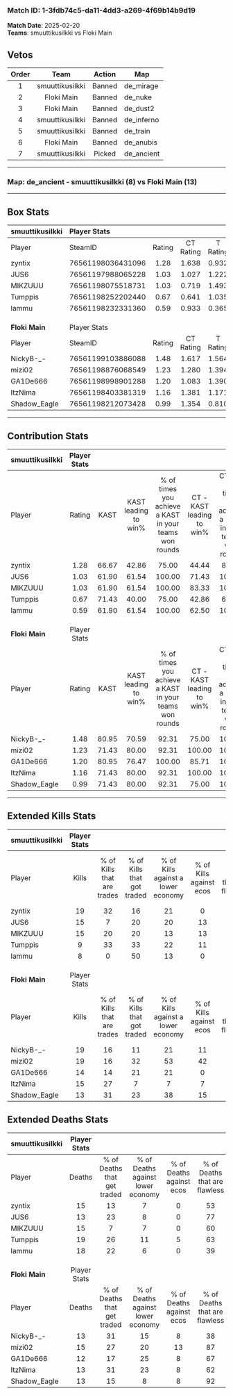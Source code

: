 ### Match ID: 1-3fdb74c5-da11-4dd3-a269-4f69b14b9d19  
**Match Date**: 2025-02-20  
**Teams**: smuuttikusilkki vs Floki Main  

## Vetos  

| Order | Team | Action | Map |
| :---: | :--: | :----: | --- |
| 1 | smuuttikusilkki | Banned | de_mirage |
| 2 | Floki Main | Banned | de_nuke |
| 3 | Floki Main | Banned | de_dust2 |
| 4 | smuuttikusilkki | Banned | de_inferno |
| 5 | smuuttikusilkki | Banned | de_train |
| 6 | Floki Main | Banned | de_anubis |
| 7 | smuuttikusilkki | Picked | de_ancient |

---  

### **Map**: de_ancient - smuuttikusilkki (8) vs Floki Main (13)  
---  

## Box Stats  

| **smuuttikusilkki** | Player Stats      |        |           |          |       |       |       |         |        |      |     |
| :- | :- | :-: | :-: | :-: | :-: | :-: | :-: | :-: | :-: | :-: | :-: |
| Player              | SteamID           | Rating | CT Rating | T Rating | KAST  |  ADR  | Kills | Assists | Deaths | K/D  | HS% |
| zyntix              | 76561198036431096 |  1.28  |   1.638   |  0.932   | 66.67 | 92.9  |  19   |    8    |   15   | 1.27 | 36  |
| JUS6                | 76561197988065228 |  1.03  |   1.027   |  1.222   | 61.90 | 68.6  |  15   |    3    |   13   | 1.15 |  6  |
| MIKZUUU             | 76561198075518731 |  1.03  |   0.719   |  1.493   | 61.90 | 75.7  |  15   |    7    |   15   | 1.00 | 46  |
| Tumppis             | 76561198252202440 |  0.67  |   0.641   |  1.035   | 71.43 | 55.9  |   9   |    4    |   19   | 0.47 | 77  |
| lammu               | 76561198232331360 |  0.59  |   0.933   |  0.365   | 61.90 | 60.0  |   8   |    2    |   18   | 0.44 | 75  |
|                     |                   |        |           |          |       |       |       |         |        |      |     |
|                     |                   |        |           |          |       |       |       |         |        |      |     |
|                     |                   |        |           |          |       |       |       |         |        |      |     |
| **Floki Main**      | Player Stats      |        |           |          |       |       |       |         |        |      |     |
| Player              | SteamID           | Rating | CT Rating | T Rating | KAST  |  ADR  | Kills | Assists | Deaths | K/D  | HS% |
| NickyB-_-           | 76561199103886088 |  1.48  |   1.617   |  1.564   | 80.95 | 108.3 |  19   |    7    |   13   | 1.46 | 47  |
| mizi02              | 76561198876068549 |  1.23  |   1.280   |  1.394   | 71.43 | 74.4  |  19   |    1    |   15   | 1.27 | 57  |
| GA1De666            | 76561198998901288 |  1.20  |   1.083   |  1.390   | 80.95 | 79.8  |  14   |    4    |   12   | 1.17 | 85  |
| ItzNima             | 76561198403381319 |  1.16  |   1.381   |  1.171   | 71.43 | 78.0  |  15   |    8    |   13   | 1.15 | 40  |
| Shadow_Eagle        | 76561198212073428 |  0.99  |   1.354   |  0.810   | 71.43 | 60.2  |  13   |    2    |   13   | 1.00 | 38  |
---  

## Contribution Stats  

| **smuuttikusilkki** | Player Stats |       |                      |                                                        |                           |                                                             |                          |                                                            |
| :- | :-: | :-: | :-: | :-: | :-: | :-: | :-: | :-: |
| Player              |    Rating    | KAST  | KAST leading to win% | % of times you achieve a KAST in your teams won rounds | CT - KAST leading to win% | CT - % of times you achieve a KAST in your teams won rounds | T - KAST leading to win% | T - % of times you achieve a KAST in your teams won rounds |
| zyntix              |     1.28     | 66.67 |        42.86         |                         75.00                          |           44.44           |                            80.00                            |          40.00           |                           66.67                            |
| JUS6                |     1.03     | 61.90 |        61.54         |                         100.00                         |           71.43           |                           100.00                            |          50.00           |                           100.00                           |
| MIKZUUU             |     1.03     | 61.90 |        61.54         |                         100.00                         |           83.33           |                           100.00                            |          42.86           |                           100.00                           |
| Tumppis             |     0.67     | 71.43 |        40.00         |                         75.00                          |           42.86           |                            60.00                            |          37.50           |                           100.00                           |
| lammu               |     0.59     | 61.90 |        61.54         |                         100.00                         |           62.50           |                           100.00                            |          60.00           |                           100.00                           |
|                     |              |       |                      |                                                        |                           |                                                             |                          |                                                            |
|                     |              |       |                      |                                                        |                           |                                                             |                          |                                                            |
|                     |              |       |                      |                                                        |                           |                                                             |                          |                                                            |
| **Floki Main**      | Player Stats |       |                      |                                                        |                           |                                                             |                          |                                                            |
| Player              |    Rating    | KAST  | KAST leading to win% | % of times you achieve a KAST in your teams won rounds | CT - KAST leading to win% | CT - % of times you achieve a KAST in your teams won rounds | T - KAST leading to win% | T - % of times you achieve a KAST in your teams won rounds |
| NickyB-_-           |     1.48     | 80.95 |        70.59         |                         92.31                          |           75.00           |                           100.00                            |          66.67           |                           85.71                            |
| mizi02              |     1.23     | 71.43 |        80.00         |                         92.31                          |          100.00           |                           100.00                            |          66.67           |                           85.71                            |
| GA1De666            |     1.20     | 80.95 |        76.47         |                         100.00                         |           85.71           |                           100.00                            |          70.00           |                           100.00                           |
| ItzNima             |     1.16     | 71.43 |        80.00         |                         92.31                          |          100.00           |                           100.00                            |          66.67           |                           85.71                            |
| Shadow_Eagle        |     0.99     | 71.43 |        80.00         |                         92.31                          |           75.00           |                           100.00                            |          85.71           |                           85.71                            |
---  

## Extended Kills Stats  

| **smuuttikusilkki** | Player Stats |                            |                            |                                    |                         |                              |                                 |                                       |                    |           |
| :- | :-: | :-: | :-: | :-: | :-: | :-: | :-: | :-: | :-: | :-: |
| Player              |    Kills     | % of Kills that are trades | % of Kills that got traded | % of Kills against a lower economy | % of Kills against ecos | % of Kills that are flawless | % of Kills that are close duels | % of Kills that are assisted by flash | Pistol Round Kills | AWP Kills |
| zyntix              |      19      |             32             |             16             |                 21                 |            0            |              68              |                0                |                   5                   |         4          |     0     |
| JUS6                |      15      |             7              |             20             |                 20                 |           13            |              87              |                0                |                   7                   |         2          |     8     |
| MIKZUUU             |      15      |             20             |             20             |                 13                 |           13            |              60              |                0                |                  13                   |         1          |     0     |
| Tumppis             |      9       |             33             |             33             |                 22                 |           11            |              67              |               11                |                  11                   |         0          |     0     |
| lammu               |      8       |             0              |             50             |                 13                 |            0            |              63              |               13                |                  25                   |         0          |     0     |
|                     |              |                            |                            |                                    |                         |                              |                                 |                                       |                    |           |
|                     |              |                            |                            |                                    |                         |                              |                                 |                                       |                    |           |
|                     |              |                            |                            |                                    |                         |                              |                                 |                                       |                    |           |
| **Floki Main**      | Player Stats |                            |                            |                                    |                         |                              |                                 |                                       |                    |           |
| Player              |    Kills     | % of Kills that are trades | % of Kills that got traded | % of Kills against a lower economy | % of Kills against ecos | % of Kills that are flawless | % of Kills that are close duels | % of Kills that are assisted by flash | Pistol Round Kills | AWP Kills |
| NickyB-_-           |      19      |             16             |             11             |                 21                 |           11            |              58              |                5                |                   5                   |         2          |     0     |
| mizi02              |      19      |             16             |             32             |                 53                 |           42            |              53              |               16                |                  11                   |         1          |     0     |
| GA1De666            |      14      |             14             |             21             |                 21                 |            0            |              71              |                7                |                   0                   |         1          |     0     |
| ItzNima             |      15      |             27             |             7              |                 7                  |            7            |              53              |                0                |                   0                   |         2          |     0     |
| Shadow_Eagle        |      13      |             31             |             23             |                 38                 |           15            |              54              |                0                |                   0                   |         0          |     5     |
## Extended Deaths Stats  

| **smuuttikusilkki** | Player Stats |                             |                                   |                          |                               |                            |                           |               |
| :- | :-: | :-: | :-: | :-: | :-: | :-: | :-: | :-: |
| Player              |    Deaths    | % of Deaths that get traded | % of Deaths against lower economy | % of Deaths against ecos | % of Deaths that are flawless | % of Deaths that are close | % of Deaths while blinded | Deaths to AWP |
| zyntix              |      15      |             13              |                 7                 |            0             |              53               |             20             |             0             |       1       |
| JUS6                |      13      |             23              |                 8                 |            0             |              77               |             0              |             0             |       0       |
| MIKZUUU             |      15      |              7              |                 7                 |            0             |              60               |             0              |             0             |       2       |
| Tumppis             |      19      |             26              |                11                 |            5             |              63               |             5              |            16             |       0       |
| lammu               |      18      |             22              |                 6                 |            0             |              39               |             6              |             0             |       2       |
|                     |              |                             |                                   |                          |                               |                            |                           |               |
|                     |              |                             |                                   |                          |                               |                            |                           |               |
|                     |              |                             |                                   |                          |                               |                            |                           |               |
| **Floki Main**      | Player Stats |                             |                                   |                          |                               |                            |                           |               |
| Player              |    Deaths    | % of Deaths that get traded | % of Deaths against lower economy | % of Deaths against ecos | % of Deaths that are flawless | % of Deaths that are close | % of Deaths while blinded | Deaths to AWP |
| NickyB-_-           |      13      |             31              |                15                 |            8             |              38               |             8              |             0             |       0       |
| mizi02              |      15      |             27              |                20                 |            13            |              87               |             0              |             7             |       4       |
| GA1De666            |      12      |             17              |                25                 |            8             |              67               |             0              |             8             |       2       |
| ItzNima             |      13      |             31              |                23                 |            8             |              62               |             8              |            23             |       0       |
| Shadow_Eagle        |      13      |             15              |                 8                 |            8             |              92               |             0              |            15             |       2       |
